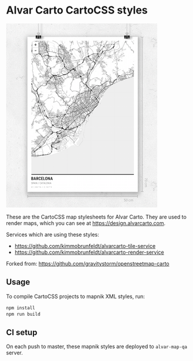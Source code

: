 # Alvar Carto CartoCSS styles

![screenshot](docs/screenshot.png)

These are the CartoCSS map stylesheets for Alvar Carto. They are used to render maps, which you can see at https://design.alvarcarto.com.

Services which are using these styles:

* https://github.com/kimmobrunfeldt/alvarcarto-tile-service
* https://github.com/kimmobrunfeldt/alvarcarto-render-service

Forked from: https://github.com/gravitystorm/openstreetmap-carto

## Usage

To compile CartoCSS projects to mapnik XML styles, run:

```bash
npm install
npm run build
```

## CI setup

On each push to master, these mapnik styles are deployed to `alvar-map-qa` server.

